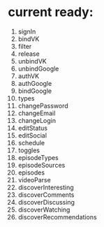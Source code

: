 # current ready:

1) signIn
2) bindVK
3) filter
4) release
5) unbindVK
6) unbindGoogle
7) authVK
8) authGoogle
9) bindGoogle
10) types
11) changePassword
12) changeEmail
13) changeLogin
14) editStatus
15) editSocial
16) schedule
17) toggles
18) episodeTypes
19) episodeSources
20) episodes
21) videoParse
22) discoverInteresting
23) discoverComments
24) discoverDiscussing
25) discoverWatching
26) discoverRecommendations
